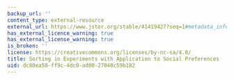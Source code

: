 ```yaml
---
backup_url: ''
content_type: external-resource
external_url: https://www.jstor.org/stable/41419427?seq=1#metadata_info_tab_contents
has_external_licence_warning: true
has_external_license_warning: true
is_broken: ''
license: https://creativecommons.org/licenses/by-nc-sa/4.0/
title: Sorting in Experiments with Application to Social Preferences
uid: dc80ea50-ff9c-4dc0-ad00-27048c59b182
---
```

